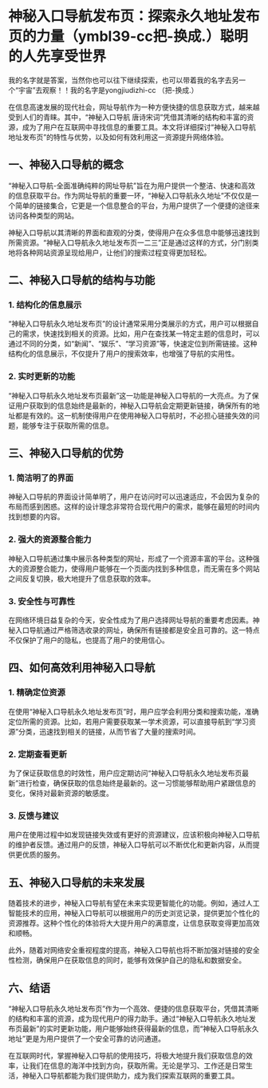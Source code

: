 # 神秘入口导航发布页：探索永久地址发布页的力量（ymbl39-cc把-换成.）聪明的人先享受世界
 我的名字就是答案，当然你也可以往下继续探索，也可以带着我的名字去另一个“宇宙”去观察！！我的名字是yongjiudizhi-cc （把-换成.） <br>

在信息高速发展的现代社会，网址导航作为一种方便快捷的信息获取方式，越来越受到人们的青睐。其中，“神秘入口导航 唐诗宋词”凭借其清晰的结构和丰富的资源，成为了用户在互联网中寻找信息的重要工具。本文将详细探讨“神秘入口导航地址发布页”的特性与优势，以及如何有效利用这一资源提升网络体验。

## 一、神秘入口导航的概念

“神秘入口导航-全面准确纯粹的网址导航”旨在为用户提供一个整洁、快速和高效的信息获取平台。作为网址导航的重要一环，“神秘入口导航永久地址”不仅仅是一个简单的链接集合，它更是一个信息整合的平台，为用户提供了一个便捷的途径来访问各种类型的网站。

神秘入口导航以其清晰的界面和直观的分类，使得用户在众多信息中能够迅速找到所需资源。“神秘入口导航永久地址发布页一二三”正是通过这样的方式，分门别类地将各种网站资源呈现给用户，让他们的搜索过程变得更加轻松。

## 二、神秘入口导航的结构与功能

### 1. 结构化的信息展示

“神秘入口导航永久地址发布页”的设计通常采用分类展示的方式，用户可以根据自己的需求，快速找到相关的资源。比如，用户在查找某一特定主题的信息时，可以通过不同的分类，如“新闻”、“娱乐”、“学习资源”等，快速定位到所需链接。这种结构化的信息展示，不仅提升了用户的搜索效率，也增强了导航的实用性。

### 2. 实时更新的功能

“神秘入口导航永久地址发布页最新”这一功能是神秘入口导航的一大亮点。为了保证用户获取到的信息始终是最新的，神秘入口导航会定期更新链接，确保所有的地址都是有效的。这一机制使得用户在使用神秘入口导航时，不必担心链接失效的问题，能够专注于获取所需的信息。

## 三、神秘入口导航的优势

### 1. 简洁明了的界面

神秘入口导航的界面设计简单明了，用户在访问时可以迅速适应，不会因为复杂的布局而感到困惑。这样的设计理念非常符合现代用户的需求，能够在最短的时间内找到想要的内容。

### 2. 强大的资源整合能力

神秘入口导航通过集中展示各种类型的网址，形成了一个资源丰富的平台。这种强大的资源整合能力，使得用户能够在一个页面内找到多种信息，而无需在多个网站之间反复切换，极大地提升了信息获取的效率。

### 3. 安全性与可靠性

在网络环境日益复杂的今天，安全性成为了用户选择网址导航的重要考虑因素。神秘入口导航通过严格筛选收录的网址，确保所有链接都是安全且可靠的。这一特点不仅保护了用户的隐私，也提高了用户的使用信心。

## 四、如何高效利用神秘入口导航

### 1. 精确定位资源

在使用“神秘入口导航永久地址发布页”时，用户应学会利用分类和搜索功能，准确定位所需的资源。比如，若用户需要获取某一学术资源，可以直接导航到“学习资源”分类，迅速找到相关的链接，从而节省了大量的搜索时间。

### 2. 定期查看更新

为了保证获取信息的时效性，用户应定期访问“神秘入口导航永久地址发布页最新”进行检查，确保获取的信息始终是最新的。这一习惯能够帮助用户紧跟信息的变化，保持对最新资源的敏感度。

### 3. 反馈与建议

用户在使用过程中如发现链接失效或有更好的资源建议，应该积极向神秘入口导航的维护者反馈。通过用户的反馈，神秘入口导航可以不断优化和更新内容，从而提供更优质的服务。

## 五、神秘入口导航的未来发展

随着技术的进步，神秘入口导航有望在未来实现更智能化的功能。例如，通过人工智能技术的应用，神秘入口导航可以根据用户的历史浏览记录，提供更加个性化的资源推荐。这种个性化的体验将大大提升用户的满意度，让信息获取变得更加高效和顺畅。

此外，随着对网络安全重视程度的提高，神秘入口导航也将不断加强对链接的安全性检测，确保用户在获取信息的同时，能够有效保护自己的隐私和数据安全。

## 六、结语

“神秘入口导航永久地址发布页”作为一个高效、便捷的信息获取平台，凭借其清晰的结构和丰富的资源，成为现代用户的得力助手。通过“神秘入口导航永久地址发布页最新”的实时更新功能，用户能够始终获得最新的信息，而“神秘入口导航永久地址”更是为用户提供了一个安全可靠的访问通道。

在互联网时代，掌握神秘入口导航的使用技巧，将极大地提升我们获取信息的效率，让我们在信息的海洋中找到方向，获取所需。无论是学习、工作还是日常生活，神秘入口导航都能为我们提供助力，成为我们探索互联网的重要工具。
